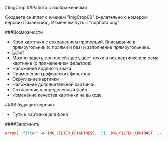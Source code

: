 #ImgCrop
##Работа с изображениями

Создаете сниппет с именем "ImgCrop00" (желательно с номером версии)
Пихаем код.
Изменяем путь к "nophoto.png"

###Возможности
- Кроп картинки с сохранением пропорций. Вписывание в прямоугольник (с полями и без) и заполнение прямоугольника.
- ![sdf](http://april-inter.ru/template/images/zhaluzi_vertikal_naklon.png)
- Можно задать фон полей (цвет, цвет точки в исх.картинке или сама картинка (с применением фильтров)
- Наложение водяного знака
- Применение графических фильтров
- Округление картинки
- Наложение дополнительной картинки
- Сохранение в определенный файл
- Изменение качества картинки на выходе

###В будущих версиях
- Путь к картинке для фона

####Запомнить

```php
array( 'filter' => IMG_FILTER_BRIGHTNESS.';5|'.IMG_FILTER_CONTRAST.';-10|'.IMG_FILTER_SMOOTH.';-20' )
```
